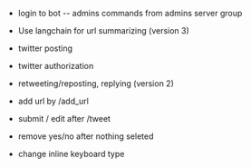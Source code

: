 - login to bot
    -- admins commands from admins server group
- Use langchain for url summarizing (version 3)
- twitter posting
- twitter authorization 
- retweeting/reposting, replying (version 2)
- add url by /add_url


- submit / edit after /tweet
- remove yes/no after nothing seleted
- change inline keyboard type